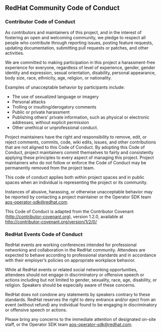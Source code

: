 ## RedHat Community Code of Conduct

### Contributor Code of Conduct

As contributors and maintainers of this project, and in the interest of
fostering an open and welcoming community, we pledge to respect all people who
contribute through reporting issues, posting feature requests, updating
documentation, submitting pull requests or patches, and other activities.

We are committed to making participation in this project a harassment-free
experience for everyone, regardless of level of experience, gender, gender
identity and expression, sexual orientation, disability, personal appearance,
body size, race, ethnicity, age, religion, or nationality.

Examples of unacceptable behavior by participants include:

- The use of sexualized language or imagery
- Personal attacks
- Trolling or insulting/derogatory comments
- Public or private harassment
- Publishing others' private information, such as physical or electronic addresses, without explicit permission
- Other unethical or unprofessional conduct.

Project maintainers have the right and responsibility to remove, edit, or
reject comments, commits, code, wiki edits, issues, and other contributions
that are not aligned to this Code of Conduct. By adopting this Code of Conduct,
project maintainers commit themselves to fairly and consistently applying these
principles to every aspect of managing this project. Project maintainers who do
not follow or enforce the Code of Conduct may be permanently removed from the
project team.

This code of conduct applies both within project spaces and in public spaces
when an individual is representing the project or its community.

Instances of abusive, harassing, or otherwise unacceptable behavior may be
reported by contacting a project maintainer or the Operator SDK team <aos-operator-sdk@redhat.com>.

This Code of Conduct is adapted from the Contributor Covenant
(http://contributor-covenant.org), version 1.2.0, available at
http://contributor-covenant.org/version/1/2/0/

### RedHat Events Code of Conduct

RedHat events are working conferences intended for professional networking and
collaboration in the RedHat community. Attendees are expected to behave
according to professional standards and in accordance with their employer’s
policies on appropriate workplace behavior.

While at RedHat events or related social networking opportunities, attendees
should not engage in discriminatory or offensive speech or actions including
but not limited to gender, sexuality, race, age, disability, or religion.
Speakers should be especially aware of these concerns.

RedHat does not condone any statements by speakers contrary to these standards.
RedHat reserves the right to deny entrance and/or eject from an event (without
refund) any individual found to be engaging in discriminatory or offensive
speech or actions.

Please bring any concerns to the immediate attention of designated on-site
staff, or the Operator SDK team <aos-operator-sdk@redhat.com>.
